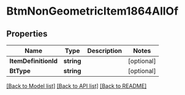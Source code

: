 # BtmNonGeometricItem1864AllOf

## Properties

Name | Type | Description | Notes
------------ | ------------- | ------------- | -------------
**ItemDefinitionId** | **string** |  | [optional] 
**BtType** | **string** |  | [optional] 

[[Back to Model list]](../README.md#documentation-for-models) [[Back to API list]](../README.md#documentation-for-api-endpoints) [[Back to README]](../README.md)


